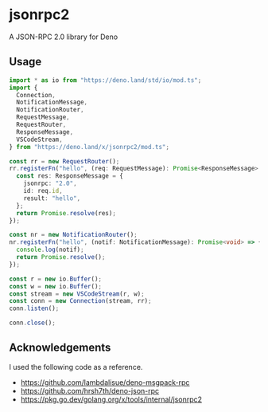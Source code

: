 # jsonrpc2

A JSON-RPC 2.0 library for Deno

## Usage

```ts
import * as io from "https://deno.land/std/io/mod.ts";
import {
  Connection,
  NotificationMessage,
  NotificationRouter,
  RequestMessage,
  RequestRouter,
  ResponseMessage,
  VSCodeStream,
} from "https://deno.land/x/jsonrpc2/mod.ts";

const rr = new RequestRouter();
rr.registerFn("hello", (req: RequestMessage): Promise<ResponseMessage> => {
  const res: ResponseMessage = {
    jsonrpc: "2.0",
    id: req.id,
    result: "hello",
  };
  return Promise.resolve(res);
});

const nr = new NotificationRouter();
nr.registerFn("hello", (notif: NotificationMessage): Promise<void> => {
  console.log(notif);
  return Promise.resolve();
});

const r = new io.Buffer();
const w = new io.Buffer();
const stream = new VSCodeStream(r, w);
const conn = new Connection(stream, rr);
conn.listen();

conn.close();
```

## Acknowledgements

I used the following code as a reference.

- https://github.com/lambdalisue/deno-msgpack-rpc
- https://github.com/hrsh7th/deno-json-rpc
- https://pkg.go.dev/golang.org/x/tools/internal/jsonrpc2
